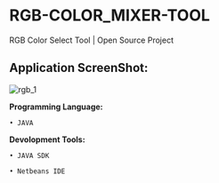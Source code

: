 # RGB-COLOR_MIXER-TOOL

RGB Color Select Tool | Open Source Project

## Application ScreenShot:

![rgb_1](https://user-images.githubusercontent.com/36954450/40230589-bb519672-5aa0-11e8-889f-196e1a7bb058.PNG)

**Programming Language:**
```
• JAVA
```

**Devolopment Tools:**
```
• JAVA SDK

• Netbeans IDE
```
